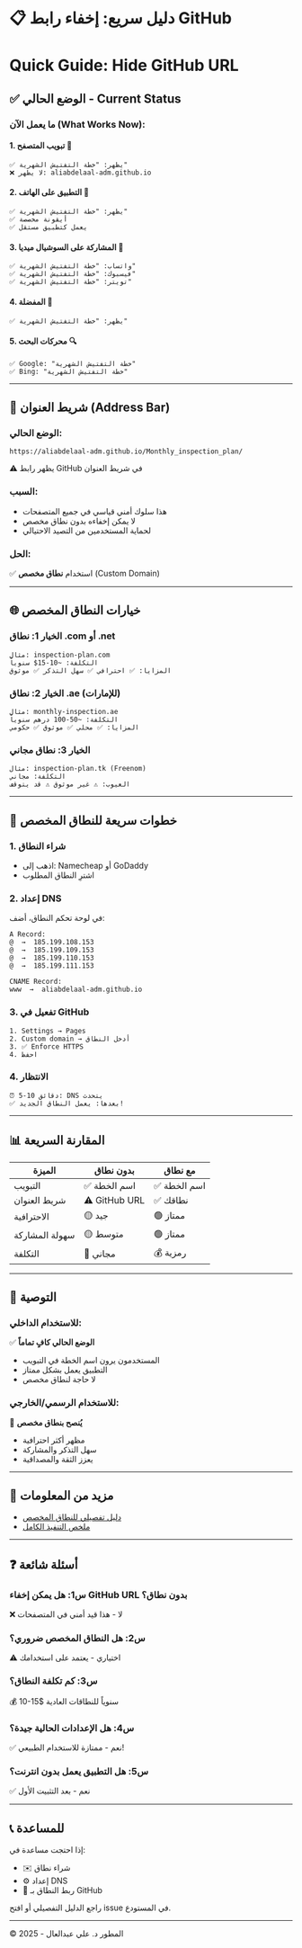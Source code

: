 # 📋 دليل سريع: إخفاء رابط GitHub
# Quick Guide: Hide GitHub URL

## ✅ الوضع الحالي - Current Status

### ما يعمل الآن (What Works Now):

#### 1. تبويب المتصفح 🔖
```
✅ يظهر: "خطة التفتيش الشهرية"
❌ لا يظهر: aliabdelaal-adm.github.io
```

#### 2. التطبيق على الهاتف 📱
```
✅ يظهر: "خطة التفتيش الشهرية"
✅ أيقونة مخصصة
✅ يعمل كتطبيق مستقل
```

#### 3. المشاركة على السوشيال ميديا 📢
```
✅ واتساب: "خطة التفتيش الشهرية"
✅ فيسبوك: "خطة التفتيش الشهرية"
✅ تويتر: "خطة التفتيش الشهرية"
```

#### 4. المفضلة 🌟
```
✅ يظهر: "خطة التفتيش الشهرية"
```

#### 5. محركات البحث 🔍
```
✅ Google: "خطة التفتيش الشهرية"
✅ Bing: "خطة التفتيش الشهرية"
```

---

## 📍 شريط العنوان (Address Bar)

### الوضع الحالي:
```
https://aliabdelaal-adm.github.io/Monthly_inspection_plan/
```
⚠️ يظهر رابط GitHub في شريط العنوان

### السبب:
- هذا سلوك أمني قياسي في جميع المتصفحات
- لا يمكن إخفاءه بدون نطاق مخصص
- لحماية المستخدمين من التصيد الاحتيالي

### الحل:
✅ استخدام **نطاق مخصص** (Custom Domain)

---

## 🌐 خيارات النطاق المخصص

### الخيار 1: نطاق .com أو .net
```
مثال: inspection-plan.com
التكلفة: ~10-15$ سنوياً
المزايا: ✅ احترافي ✅ سهل التذكر ✅ موثوق
```

### الخيار 2: نطاق .ae (للإمارات)
```
مثال: monthly-inspection.ae
التكلفة: ~50-100 درهم سنوياً
المزايا: ✅ محلي ✅ موثوق ✅ حكومي
```

### الخيار 3: نطاق مجاني
```
مثال: inspection-plan.tk (Freenom)
التكلفة: مجاني
العيوب: ⚠️ غير موثوق ⚠️ قد يتوقف
```

---

## 🚀 خطوات سريعة للنطاق المخصص

### 1. شراء النطاق
- اذهب إلى: Namecheap أو GoDaddy
- اشترِ النطاق المطلوب

### 2. إعداد DNS
في لوحة تحكم النطاق، أضف:
```
A Record:
@  →  185.199.108.153
@  →  185.199.109.153
@  →  185.199.110.153
@  →  185.199.111.153

CNAME Record:
www  →  aliabdelaal-adm.github.io
```

### 3. تفعيل في GitHub
```
1. Settings → Pages
2. Custom domain → أدخل النطاق
3. ✅ Enforce HTTPS
4. احفظ
```

### 4. الانتظار
```
⏰ 5-10 دقائق: DNS يتحدث
✅ بعدها: يعمل النطاق الجديد!
```

---

## 📊 المقارنة السريعة

| الميزة | بدون نطاق | مع نطاق |
|-------|-----------|---------|
| التبويب | ✅ اسم الخطة | ✅ اسم الخطة |
| شريط العنوان | ⚠️ GitHub URL | ✅ نطاقك |
| الاحترافية | 🟡 جيد | 🟢 ممتاز |
| سهولة المشاركة | 🟡 متوسط | 🟢 ممتاز |
| التكلفة | 💚 مجاني | 💰 رمزية |

---

## 🎯 التوصية

### للاستخدام الداخلي:
✅ **الوضع الحالي كافٍ تماماً**
- المستخدمون يرون اسم الخطة في التبويب
- التطبيق يعمل بشكل ممتاز
- لا حاجة لنطاق مخصص

### للاستخدام الرسمي/الخارجي:
🎯 **يُنصح بنطاق مخصص**
- مظهر أكثر احترافية
- سهل التذكر والمشاركة
- يعزز الثقة والمصداقية

---

## 📖 مزيد من المعلومات

- [دليل تفصيلي للنطاق المخصص](./CUSTOM_DOMAIN_SETUP_AR.md)
- [ملخص التنفيذ الكامل](./IMPLEMENTATION_SUMMARY_HIDE_URL.md)

---

## ❓ أسئلة شائعة

### س1: هل يمكن إخفاء GitHub URL بدون نطاق؟
❌ لا - هذا قيد أمني في المتصفحات

### س2: هل النطاق المخصص ضروري؟
⚠️ اختياري - يعتمد على استخدامك

### س3: كم تكلفة النطاق؟
💰 10-15$ سنوياً للنطاقات العادية

### س4: هل الإعدادات الحالية جيدة؟
✅ نعم - ممتازة للاستخدام الطبيعي!

### س5: هل التطبيق يعمل بدون انترنت؟
✅ نعم - بعد التثبيت الأول

---

## 📞 للمساعدة

إذا احتجت مساعدة في:
- ✉️ شراء نطاق
- ⚙️ إعداد DNS
- 🔧 ربط النطاق بـ GitHub

راجع الدليل التفصيلي أو افتح issue في المستودع.

---

© المطور د. علي عبدالعال - 2025
